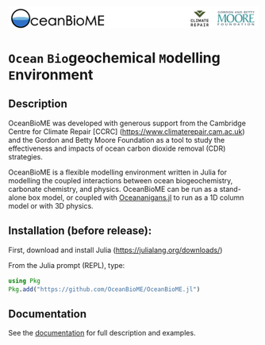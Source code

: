 ![](OceanBioME_headerbar.jpg?raw=true)
# `Ocean` `Bio`geochemical `M`odelling `E`nvironment

## Description
OceanBioME was developed with generous support from the Cambridge Centre for Climate Repair [CCRC] (https://www.climaterepair.cam.ac.uk) and the Gordon and Betty Moore Foundation as a tool to study the effectiveness and impacts of ocean carbon dioxide removal (CDR) strategies.

OceanBioME is a flexible modelling environment written in Julia for modelling the coupled interactions between ocean biogeochemistry, carbonate chemistry, and physics. OceanBioME can be run as a stand-alone box model, or coupled with [Oceananigans.jl](https://github.com/cliMA/oceananigans.jl/) to run as a 1D column model or with 3D physics. 

## Installation (before release):

First, download and install Julia (https://julialang.org/downloads/)

From the Julia prompt (REPL), type:
```julia
using Pkg
Pkg.add("https://github.com/OceanBioME/OceanBioME.jl")
```

## Documentation

See the [documentation](https://comming-soon) for full description and examples.
